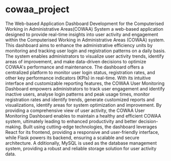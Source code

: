 # cowaa_project
 
The Web-based Application Dashboard Development for the Computerised Working in Administrative Areas(COWAA) System a web-based application designed to provide real-time insights into user activity and engagement within the Computerised Working in Administrative Areas (COWAA) system. 
This dashboard aims to enhance the administrative efficiency units by monitoring and tracking user login and registration patterns on a daily basis. The system enables administrators to visualize user activity trends, identify areas of improvement, and make data-driven decisions to optimize COWAA's performance and maintenance. 
The dashboard offers a centralized platform to monitor user login status, registration rates, and other key performance indicators (KPIs) in real-time. With its intuitive interface and customizable reporting features, the COWAA User Monitoring Dashboard empowers administrators to track user engagement and identify inactive users, analyse login patterns and peak usage times, monitor registration rates and identify trends, generate customized reports and visualizations, identify areas for system optimization and improvement. 
By providing a comprehensive view of user activity, the COWAA User Monitoring Dashboard enables to maintain a healthy and efficient COWAA system, ultimately leading to enhanced productivity and better decision-making. 
Built using cutting-edge technologies, the dashboard leverages React for its frontend, providing a responsive and user-friendly interface, while Flask powers its backend, ensuring a scalable and secure architecture. A
dditionally, MySQL is used as the database management system, providing a robust and reliable storage solution for user activity data.
